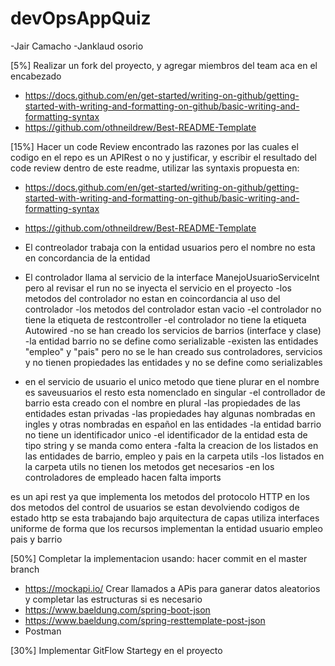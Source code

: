 # devOpsAppQuiz


-Jair Camacho
-Janklaud osorio 

[5%] Realizar un fork del proyecto, y agregar miembros del team aca en el encabezado

- https://docs.github.com/en/get-started/writing-on-github/getting-started-with-writing-and-formatting-on-github/basic-writing-and-formatting-syntax
- https://github.com/othneildrew/Best-README-Template

[15%] Hacer un code Review encontrado las razones por las cuales el codigo en el repo es un APIRest o no y justificar, y escribir el resultado del code review dentro de este readme, utilizar las syntaxis propuesta en:

- https://docs.github.com/en/get-started/writing-on-github/getting-started-with-writing-and-formatting-on-github/basic-writing-and-formatting-syntax
- https://github.com/othneildrew/Best-README-Template



- El contreolador trabaja con la entidad usuarios pero el nombre no esta en concordancia de la entidad
- El controlador llama al servicio de la interface ManejoUsuarioServiceInt pero al revisar el run no se inyecta el servicio en el proyecto
-los metodos del controlador no estan en coincordancia al uso del controlador
-los metodos del controlador estan vacio
-el controlador no tiene la etiqueta de restcontroller
-el controlador no tiene la etiqueta  Autowired
-no se han creado los servicios de barrios (interface y clase) 
-la entidad barrio no se define como serializable 
-existen las entidades "empleo" y "pais" pero no se le han creado sus controladores, servicios y no tienen propiedades las entidades y no se define como serializables 
- en el servicio de usuario el unico metodo que tiene plurar en el nombre es saveusuarios el resto esta nomenclado en singular
-el controllador de barrio esta creado con el nombre en plural 
-las propiedades de las entidades estan privadas 
-las propiedades hay algunas nombradas en ingles y otras nombradas en español en las entidades
-la entidad barrio no tiene un identificador unico
-el identificador de la entidad esta de tipo string y se manda como entera 
-falta la creacion de los listados en las entidades de barrio, empleo y pais en la carpeta utils
-los listados en la carpeta utils no tienen los metodos get necesarios
-en los controladores de empleado hacen falta imports 
 

es un api rest ya que implementa los metodos del protocolo HTTP 
en los dos metodos del control de usuarios se estan devolviendo codigos de estado http 
se esta trabajando bajo arquitectura de capas
utiliza interfaces uniforme de forma que los recursos implementan la entidad usuario empleo pais y barrio 



[50%] Completar la implementacion usando: hacer commit en el master branch

- https://mockapi.io/ Crear llamados a APis para ganerar datos aleatorios y completar las estructuras si es necesario
- https://www.baeldung.com/spring-boot-json
- https://www.baeldung.com/spring-resttemplate-post-json
- Postman

[30%] Implementar GitFlow Startegy en el proyecto
